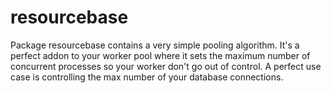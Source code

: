 # resourcebase
Package resourcebase contains a very simple pooling algorithm. 
It's a perfect addon to your worker pool where it sets the maximum number of concurrent processes so your worker don't go out of control. 
A perfect use case is controlling the max number of your database connections.
